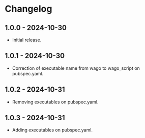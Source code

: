 # Changelog

## 1.0.0 - 2024-10-30
- Initial release.

## 1.0.1 - 2024-10-30
- Correction of executable name from wago to wago_script on pubspec.yaml.

## 1.0.2 - 2024-10-31
- Removing executables on pubspec.yaml.

## 1.0.3 - 2024-10-31
- Adding executables on pubspec.yaml.

